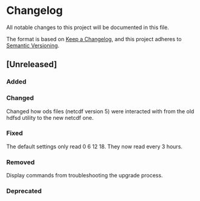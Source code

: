 # Changelog

All notable changes to this project will be documented in this file.

The format is based on [Keep a Changelog](https://keepachangelog.com/en/1.0.0/),
and this project adheres to [Semantic Versioning](https://semver.org/spec/v2.0.0.html).

## [Unreleased]

### Added

### Changed
Changed how ods files (netcdf version 5) were interacted with from the old hdfsd utility to the
new netcdf one.
### Fixed
The default settings only read 0 6 12 18.
They now read every 3 hours.

### Removed
Display commands from troubleshooting the upgrade process.

### Deprecated

